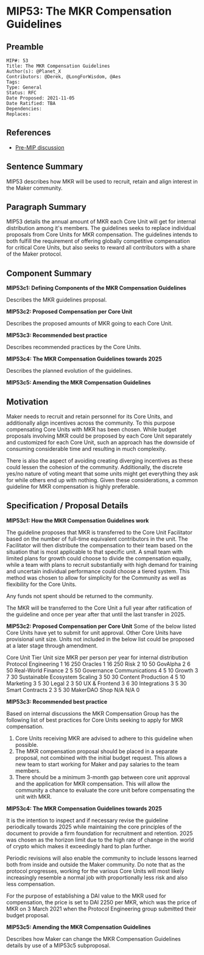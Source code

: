 # MIP53: The MKR Compensation Guidelines

## Preamble

```
MIP#: 53
Title: The MKR Compensation Guidelines
Author(s): @Planet_X
Contributors: @Derek, @LongForWisdom, @Aes
Tags:
Type: General
Status: RFC
Date Proposed: 2021-11-05
Date Ratified: TBA
Dependencies:
Replaces:
```

## References 

* [Pre-MIP discussion](https://forum.makerdao.com/t/pre-mip-discussion-the-mkr-compensation-guidelines/7960)

## Sentence Summary

MIP53 describes how MKR will be used to recruit, retain and align interest in the Maker community.

## Paragraph Summary

MIP53 details the annual amount of MKR each Core Unit will get for internal distribution among it's members. The guidelines seeks to replace individual proposals from Core Units for MKR compensation. The guidelines intends to both fulfill the requirement of offering globally competitive compensation for critical Core Units, but also seeks to reward all contributors with a share of the Maker protocol. 

## Component Summary

**MIP53c1: Defining Components of the MKR Compensation Guidelines**

Describes the MKR guidelines proposal.

**MIP53c2: Proposed Compensation per Core Unit**

Describes the proposed amounts of MKR going to each Core Unit.

**MIP53c3: Recommended best practice**

Describes recommended practices by the Core Units.

**MIP53c4: The MKR Compensation Guidelines towards 2025**

Describes the planned evolution of the guidelines.

**MIP53c5: Amending the MKR Compensation Guidelines**

## Motivation

Maker needs to recruit and retain personnel for its Core Units, and additionally align incentives across the community. To this purpose compensating Core Units with MKR has been chosen. While budget proposals involving MKR could be proposed by each Core Unit separately and customized for each Core Unit, such an approach has the downside of consuming considerable time and resulting in much complexity. 

There is also the aspect of avoiding creating diverging incentives as these could lessen the cohesion of the community. Additionally, the discrete yes/no nature of voting meant that some units might get everything they ask for while others end up with nothing. Given these considerations, a common guideline for MKR compensation is highly preferable.

## Specification / Proposal Details

**MIP53c1: How the MKR Compensation Guidelines work**

The guideline proposes that MKR is transferred to the Core Unit Facilitator based on the number of full-time equivalent contributors in the unit. The Facilitator will then distribute the compensation to their team based on the situation that is most applicable to that specific unit. A small team with limited plans for growth could choose to divide the compensation equally, while a team with plans to recruit substantially with high demand for training and uncertain individual performance could choose a tiered system. This method was chosen to allow for simplicity for the Community as well as flexibility for the Core Units.

Any funds not spent should be returned to the community.

The MKR will be transferred to the Core Unit a full year after ratification of the guideline and once per year after that until the last transfer in 2025.

**MIP53c2: Proposed Compensation per Core Unit**
Some of the below listed Core Units have yet to submit for unit approval. Other Core Units have provisional unit size. Units not included in the below list could be proposed at a later stage through amendment.

Core Unit			Tier	Unit size	MKR per person per year for internal distribution
Protocol Engineering		1	16		250
Oracles				1	16		250
Risk				2	10		50
GovAlpha			2	6		50
Real-World Finance		2	5		50
Governance Communications	4	5		10
Growth				3	7		30
Sustainable Ecosystem Scaling	3	50		30
Content Production		4	5		10
Marketing			3	5		30
Legal				2	3		50
UX & Frontend			3	6		30
Integrations			3	5		30
Smart Contracts 2		3	5		30
MakerDAO Shop			N/A	N/A		0
			
**MIP53c3: Recommended best practice**

Based on internal discussions the MKR Compensation Group has the following list of best practices for Core Units seeking to apply for MKR compensation.

1) Core Units receiving MKR are advised to adhere to this guideline when possible.
2) The MKR compensation proposal should be placed in a separate proposal, not combined with the initial budget request. This allows a new team to start working for Maker and pay salaries to the team members.
3) There should be a minimum 3-month gap between core unit approval and the application for MKR compensation. This will allow the community a chance to evaluate the core unit before compensating the unit with MKR.

**MIP53c4: The MKR Compensation Guidelines towards 2025**

It is the intention to inspect and if necessary revise the guideline periodically towards 2025 while maintaining the core principles of the document to provide a firm foundation for recruitment and retention. 2025 was chosen as the horizon limit due to the high rate of change in the world of crypto which makes it exceedingly hard to plan further.

Periodic revisions will also enable the community to include lessons learned both from inside and outside the Maker community. Do note that as the protocol progresses, working for the various Core Units will most likely increasingly resemble a normal job with proportionally less risk and also less compensation.

For the purpose of establishing a DAI value to the MKR used for compensation, the price is set to DAI 2250 per MKR, which was the price of MKR on 3 March 2021 when the Protocol Engineering group submitted their budget proposal.

**MIP53c5: Amending the MKR Compensation Guidelines**

Describes how Maker can change the MKR Compensation Guidelines details by use of a MIP53c5 subproposal.
